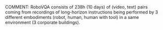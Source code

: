 COMMENT: RoboVQA consists of 238h (10 days) of (video, text) pairs coming
from recordings of long-horizon instructions being performed by 3 different
embodiments (robot, human, human with tool) in a same environment (3
corporate buildings).
